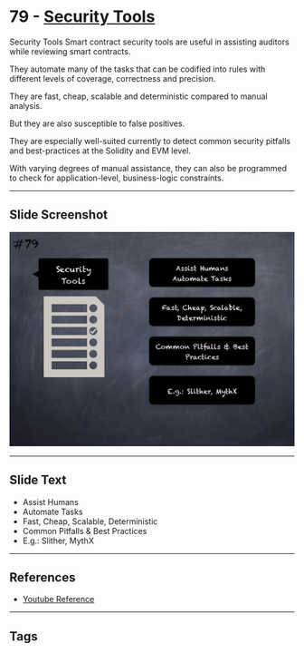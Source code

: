 
# 79 - [Security Tools](./Security%20Tools.md)

Security Tools Smart contract security tools are useful in assisting auditors while reviewing smart contracts. 

They automate many of the tasks that can be codified into rules with different levels of coverage, correctness and precision. 

They are fast, cheap, scalable and deterministic compared to manual analysis. 

But they are also susceptible to false positives. 

They are especially well-suited currently to detect common security pitfalls and best-practices at the Solidity and EVM level.

With varying degrees of manual assistance, they can also be programmed to check for application-level, business-logic constraints.

___
## Slide Screenshot
![079.png](../../images/6.Audit%20Techniques%20and%20Tools%20101/079.png)
___
## Slide Text
- Assist Humans
- Automate Tasks
- Fast, Cheap, Scalable, Deterministic
- Common Pitfalls & Best Practices
- E.g.: Slither, MythX
___
## References
- [Youtube Reference](https://youtu.be/jZ81ebDJVe0?t=1278)
___
## Tags
